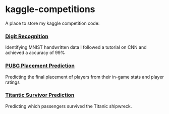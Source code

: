 # kaggle-competitions
A place to store my kaggle competition code:

### [Digit Recognition](https://www.kaggle.com/c/digit-recognizer)
Identifying MNIST handwritten data
I followed a tutorial on CNN and achieved a accuracy of 99%

### [PUBG Placement Prediction](https://www.kaggle.com/c/pubg-finish-placement-prediction)
Predicting the final placement of players from their in-game stats and player ratings

### [Titantic Survivor Prediction](https://www.kaggle.com/c/titanic)
Predicting which passengers survived the Titanic shipwreck.


